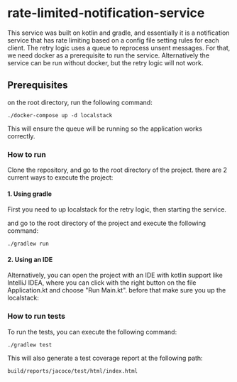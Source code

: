 # rate-limited-notification-service

This service was built on kotlin and gradle, and essentially it is a notification service that has rate limiting based on a config file setting rules for each client.
The retry logic uses a queue to reprocess unsent messages. For that, we need docker as a prerequisite to run the service. Alternatively the service can be run without docker, but the retry logic will not work.


## Prerequisites
on the root directory, run the following command:
``` 
./docker-compose up -d localstack
```
This will ensure the queue will be running so the application works correctly.
### How to run
Clone the repository, and go to the root directory of the project. there are 2 current ways to execute the project:


#### 1. Using gradle
First you need to up localstack for the retry logic, then starting the service.


and go to the root directory of the project and execute the following command:
``` 
./gradlew run
```


#### 2. Using an IDE
Alternatively, you can open the project with an IDE with kotlin support like IntelliJ IDEA, where you can click with the right button on the file Application.kt and choose "Run Main.kt".
before that make sure you up the localstack:


### How to run tests
To run the tests, you can execute the following command:
```
./gradlew test
```

This will also generate a test coverage report at the following path:
```
build/reports/jacoco/test/html/index.html
```
